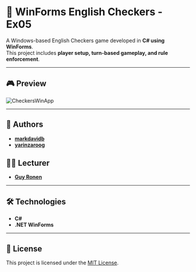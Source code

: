 # 🏁 WinForms English Checkers - Ex05

A Windows-based English Checkers game developed in **C# using WinForms**.  
This project includes **player setup, turn-based gameplay, and rule enforcement**.

---

## 🎮 Preview  
![CheckersWinApp](https://github.com/user-attachments/assets/b9991a1b-5d6b-4d69-b6d4-f686b506afa2)

---

## 👥 Authors  
- [**markdavidb**](https://github.com/markdavidb)  
- [**yarinzaroog**](https://github.com/yarinzaroog)
  
## 👨‍🏫 Lecturer  
- [**Guy Ronen**](https://guyronen.net/)
  
---

## 🛠 Technologies  
- **C#**  
- **.NET WinForms**  

---

## 📜 License  
This project is licensed under the [MIT License](LICENSE).
